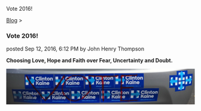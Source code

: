Vote 2016! 

[Blog](../z-blog-1.html)‎ > ‎

### Vote 2016!

posted Sep 12, 2016, 6:12 PM by John Henry Thompson

**Choosing Love, Hope and Faith over Fear, Uncertainty and Doubt.**

[![](../_/rsrc/1473729142032/z-blog-1/vote2016/IMG_7132.jpg)](http://www.johnhenrythompson.com/z-blog-1/vote2016/IMG_7132.jpg?attredirects=0)

  

